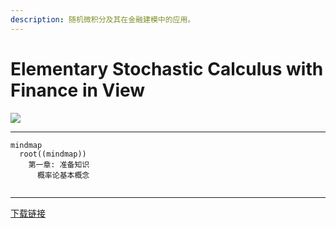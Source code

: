 ```yaml
---
description: 随机微积分及其在金融建模中的应用。
---
```


# Elementary Stochastic Calculus with Finance in View

![](https://www.worldscientific.com/action/showCoverImage?doi=10.1142/3856)

***

```mermaid
mindmap
  root((mindmap))
    第一章: 准备知识 
      概率论基本概念
 
```

***

[下载链接](https://pan.baidu.com/s/17U9lB)
